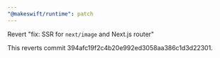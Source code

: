 ```yaml
---
"@makeswift/runtime": patch
---
```


Revert "fix: SSR for `next/image` and Next.js router"

This reverts commit 394afc19f2c4b20e992ed3058aa386c1d3d22301.
